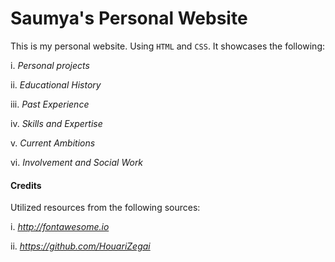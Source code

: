 # Saumya's Personal Website

This is my personal website. Using ```HTML``` and ```CSS```. It showcases the following:

i. *Personal projects*

ii. *Educational History*

iii. *Past Experience*

iv. *Skills and Expertise*

v. *Current Ambitions*

vi. *Involvement and Social Work*


#### Credits

Utilized resources from the following sources:

i. *http://fontawesome.io*

ii. *https://github.com/HouariZegai*
